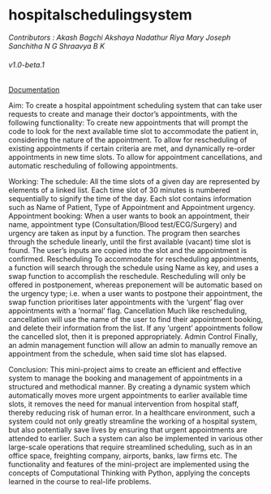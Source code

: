 # hospitalschedulingsystem

_Contributors : Akash Bagchi   Akshaya Nadathur    Riya Mary Joseph    Sanchitha N G   Shraavya B K_
###### v1.0-beta.1
[Documentation](https://python-mini-project.github.io/hospitalschedulingsystem/)


Aim:
To create a hospital appointment scheduling system that can take user requests to create and manage their doctor’s appointments, with the following functionality:
To create new appointments that will prompt the code to look for the next available time slot to accommodate the patient in, considering the nature of the appointment.
To allow for rescheduling of existing appointments if certain criteria are met, and dynamically re-order appointments in new time slots.
To allow for appointment cancellations, and automatic rescheduling of following appointments.


Working:
The schedule:
All the time slots of a given day are represented by elements of a linked list. Each time slot of 30 minutes is numbered sequentially to signify the time of the day. Each slot contains information such as Name of Patient, Type of Appointment and Appointment urgency.
Appointment booking:
When a user wants to book an appointment, their name, appointment type (Consultation/Blood test/ECG/Surgery) and urgency are taken as input by a function. The program then searches through the schedule linearly, until the first available (vacant) time slot is found. The user’s inputs are copied into the slot and the appointment is confirmed.
Rescheduling
To accommodate for rescheduling appointments, a function will search through the schedule using Name as key, and uses a swap function to accomplish the reschedule. 
Rescheduling will only be offered in postponement, whereas preponement will be automatic based on the urgency type; i.e. when a user wants to postpone their appointment, the swap function prioritises later appointments with the ‘urgent’ flag over appointments with a ‘normal’ flag.
Cancellation
Much like rescheduling, cancellation will use the name of the user to find their appointment booking, and delete their information from the list. If any ‘urgent’ appointments follow the cancelled slot, then it is preponed appropriately.
Admin Control
Finally, an admin management function will allow an admin to manually remove an appointment from the schedule, when said time slot has elapsed.

Conclusion:
This mini-project aims to create an efficient and effective system to manage the booking and management of appointments in a structured and methodical manner. By creating a dynamic system which automatically moves more urgent appointments to earlier available time slots, it removes the need for manual intervention from hospital staff, thereby reducing risk of human error. In a healthcare environment, such a system could not only greatly streamline the working of a hospital system, but also potentially save lives by ensuring that urgent appointments are attended to earlier.
Such a system can also be implemented in various other large-scale operations that require streamlined scheduling, such as in an office space, freighting company, airports, banks, law firms etc. 
The functionality and features of the mini-project are implemented using the concepts of Computational Thinking with Python, applying the concepts learned in the course to real-life problems.
